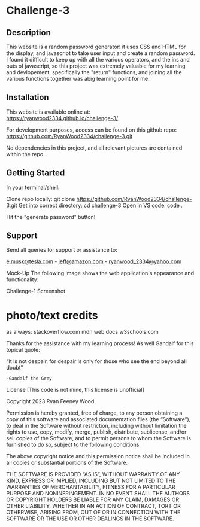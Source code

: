 # Challenge-3

## Description
This website is a random password generator! it uses CSS and HTML for the display, and javascript to take user input and create a random password. I found it difficult to keep up with all the various operators, and the ins and outs of javascript, so this project was extremely valuable for my learning and devlopement.
specifically the "return" functions, and joining all the various functions together was abig learning point for me.

## Installation
This website is available online at: https://ryanwood2334.github.io/challenge-3/

For development purposes, access can be found on this github repo: https://github.com/RyanWood2334/challenge-3.git

No dependencies in this project, and all relevant pictures are contained within the repo.

## Getting Started
In your terminal/shell:

Clone repo locally: git clone https://github.com/RyanWood2334/challenge-3.git
Get into correct directory: cd challenge-3
Open in VS code: code .

Hit the "generate password" button!


## Support
Send all queries for support or assistance to:

e.musk@tesla.com - jeff@amazon.com - ryanwood_2334@yahoo.com

Mock-Up
The following image shows the web application's appearance and functionality:

Challenge-1 Screenshot

# photo/text credits
as always:
 stackoverflow.com
mdn web docs
w3schools.com 

Thanks for the assistance with my learning process! As well Gandalf for this topical quote:


“It is not despair, for despair is only for those who see the end beyond all doubt" 

    -Gandalf the Grey



License
[This code is not mine, this license is unofficial]

Copyright 2023 Ryan Feeney Wood

Permission is hereby granted, free of charge, to any person obtaining a copy of this software and associated documentation files (the “Software”), to deal in the Software without restriction, including without limitation the rights to use, copy, modify, merge, publish, distribute, sublicense, and/or sell copies of the Software, and to permit persons to whom the Software is furnished to do so, subject to the following conditions:

The above copyright notice and this permission notice shall be included in all copies or substantial portions of the Software.

THE SOFTWARE IS PROVIDED “AS IS”, WITHOUT WARRANTY OF ANY KIND, EXPRESS OR IMPLIED, INCLUDING BUT NOT LIMITED TO THE WARRANTIES OF MERCHANTABILITY, FITNESS FOR A PARTICULAR PURPOSE AND NONINFRINGEMENT. IN NO EVENT SHALL THE AUTHORS OR COPYRIGHT HOLDERS BE LIABLE FOR ANY CLAIM, DAMAGES OR OTHER LIABILITY, WHETHER IN AN ACTION OF CONTRACT, TORT OR OTHERWISE, ARISING FROM, OUT OF OR IN CONNECTION WITH THE SOFTWARE OR THE USE OR OTHER DEALINGS IN THE SOFTWARE.




















